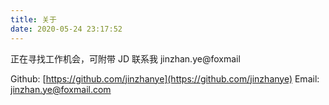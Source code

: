 ```yaml
---
title: 关于
date: 2020-05-24 23:17:52
---
```


正在寻找工作机会，可附带 JD 联系我 jinzhan.ye@foxmail

Github: [https://github.com/jinzhanye](https://github.com/jinzhanye)
Email: jinzhan.ye@foxmail.com

